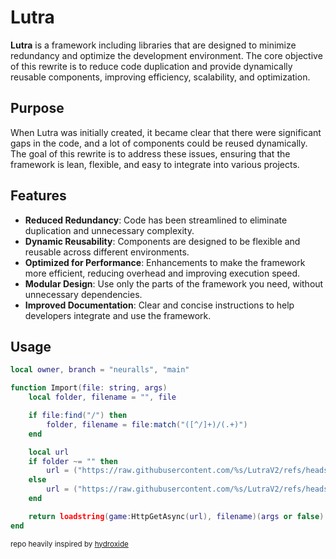 # Lutra

**Lutra** is a framework including libraries that are designed to minimize redundancy and optimize the development environment. The core objective of this rewrite is to reduce code duplication and provide dynamically reusable components, improving efficiency, scalability, and optimization.

## Purpose

When Lutra was initially created, it became clear that there were significant gaps in the code, and a lot of components could be reused dynamically. The goal of this rewrite is to address these issues, ensuring that the framework is lean, flexible, and easy to integrate into various projects.

## Features

- **Reduced Redundancy**: Code has been streamlined to eliminate duplication and unnecessary complexity.
- **Dynamic Reusability**: Components are designed to be flexible and reusable across different environments.
- **Optimized for Performance**: Enhancements to make the framework more efficient, reducing overhead and improving execution speed.
- **Modular Design**: Use only the parts of the framework you need, without unnecessary dependencies.
- **Improved Documentation**: Clear and concise instructions to help developers integrate and use the framework.

## Usage
```lua
local owner, branch = "neuralls", "main"

function Import(file: string, args)
    local folder, filename = "", file

    if file:find("/") then
        folder, filename = file:match("([^/]+)/(.+)")
    end

    local url
    if folder ~= "" then
        url = ("https://raw.githubusercontent.com/%s/LutraV2/refs/heads/%s/%s/%s.lua"):format(owner, branch, folder, filename)
    else
        url = ("https://raw.githubusercontent.com/%s/LutraV2/refs/heads/%s/%s.lua"):format(owner, branch, filename)
    end

    return loadstring(game:HttpGetAsync(url), filename)(args or false)
end
```
<small>repo heavily inspired by [hydroxide](https://github.com/Upbolt/Hydroxide) </small>
